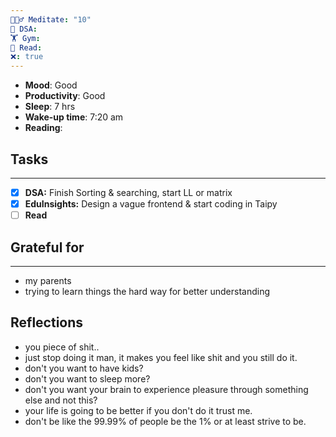 ```yaml
---
🧘🏻‍♂️ Meditate: "10"
🤖 DSA: 
🏋 Gym: 
📖 Read: 
❌: true
---
```

- **Mood**: Good
- **Productivity**: Good
- **Sleep**: 7 hrs
- **Wake-up time**: 7:20 am
- **Reading**: 

## Tasks
---
- [x] **DSA:** Finish Sorting & searching, start LL or matrix
- [x] **EduInsights:** Design a vague frontend & start coding in Taipy
- [ ] **Read**
## Grateful for
---
- my parents
- trying to learn things the hard way for better understanding

## Reflections
- you piece of shit..
- just stop doing it man, it makes you feel like shit and you still do it.
- don't you want to have kids?
- don't you want to sleep more?
- don't you want your brain to experience pleasure through something else and not this?
- your life is going to be better if you don't do it trust me.
- don't be like the 99.99% of people be the 1% or at least strive to be.
